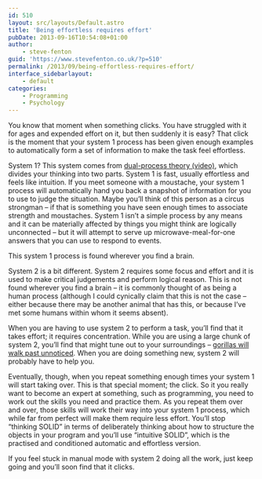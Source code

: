 ```yaml
---
id: 510
layout: src/layouts/Default.astro
title: 'Being effortless requires effort'
pubDate: 2013-09-16T10:54:08+01:00
author:
    - steve-fenton
guid: 'https://www.stevefenton.co.uk/?p=510'
permalink: /2013/09/being-effortless-requires-effort/
interface_sidebarlayout:
    - default
categories:
    - Programming
    - Psychology
---
```


You know that moment when something clicks. You have struggled with it for ages and expended effort on it, but then suddenly it is easy? That click is the moment that your system 1 process has been given enough examples to automatically form a set of information to make the task feel effortless.

System 1? This system comes from [dual-process theory (video)](https://www.youtube.com/watch?v=KyM3d4gQGhM), which divides your thinking into two parts. System 1 is fast, usually effortless and feels like intuition. If you meet someone with a moustache, your system 1 process will automatically hand you back a snapshot of information for you to use to judge the situation. Maybe you’ll think of this person as a circus strongman – if that is something you have seen enough times to associate strength and moustaches. System 1 isn’t a simple process by any means and it can be materially affected by things you might think are logically unconnected – but it will attempt to serve up microwave-meal-for-one answers that you can use to respond to events.

This system 1 process is found wherever you find a brain.

System 2 is a bit different. System 2 requires some focus and effort and it is used to make critical judgements and perform logical reason. This is not found wherever you find a brain – it is commonly thought of as being a human process (although I could cynically claim that this is not the case – either because there may be another animal that has this, or because I’ve met some humans within whom it seems absent).

When you are having to use system 2 to perform a task, you’ll find that it takes effort; it requires concentration. While you are using a large chunk of system 2, you’ll find that might tune out to your surroundings – [gorillas will walk past unnoticed](https://www.smithsonianmag.com/science-nature/but-did-you-see-the-gorilla-the-problem-with-inattentional-blindness-17339778/). When you are doing something new, system 2 will probably have to help you.

Eventually, though, when you repeat something enough times your system 1 will start taking over. This is that special moment; the click. So it you really want to become an expert at something, such as programming, you need to work out the skills you need and practice them. As you repeat them over and over, those skills will work their way into your system 1 process, which while far from perfect will make them require less effort. You’ll stop “thinking SOLID” in terms of deliberately thinking about how to structure the objects in your program and you’ll use “intuitive SOLID”, which is the practised and conditioned automatic and effortless version.

If you feel stuck in manual mode with system 2 doing all the work, just keep going and you’ll soon find that it clicks.